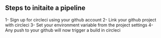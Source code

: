 ## Steps to initaite a pipeline
1- Sign up for circleci using your github account
2- Link your github project with circleci
3- Set your environment variable from the project settings
4- Any push to your github will now trigger a build in circleci